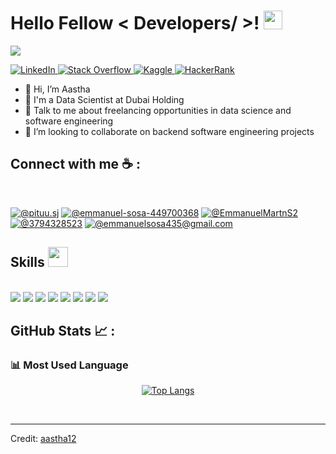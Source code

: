 <h1> Hello Fellow < Developers/ >! <img src = "https://raw.githubusercontent.com/MartinHeinz/MartinHeinz/master/wave.gif" width = 30px> </h1>
<p align='center'>
</p>

<p>
  <a href="https://github.com/DenverCoder1/readme-typing-svg"><img src="https://readme-typing-svg.herokuapp.com?&font=IBM+Plex+Sans&color=abcdef&size=20&lines=Welcome+to+my+GitHub+Profile!;I'm+a+Data+Scientist;I'm+a+Computer+Science+engineer" /></a>
</p>

   <a href="https://www.linkedin.com/in/aastha-jha-805001106/" target="_blank">
    <img alt="LinkedIn" src="https://img.shields.io/badge/LinkedIn-0077B5?style=for-the-badge&logo=linkedin&logoColor=white">
  </a>   
   <a href="https://stackoverflow.com/users/11911694/aastha-jha" target="_blank">
    <img alt="Stack Overflow" src="https://img.shields.io/badge/Stack_Overflow-FE7A16?style=for-the-badge&logo=stack-overflow&logoColor=white">
  </a>  
  <a href="https://www.kaggle.com/aastha124" target="_blank">
    <img alt="Kaggle" src="https://img.shields.io/badge/Kaggle-20BEFF?style=for-the-badge&logo=Kaggle&logoColor=white">
  </a>  
 <a href="https://www.hackerrank.com/aasthajha123/hackos" target="_blank">
    <img alt="HackerRank" src="https://img.shields.io/badge/-Hackerrank-2EC866?style=for-the-badge&logo=HackerRank&logoColor=white">
  </a>

- 👋 Hi, I’m Aastha
- 💼 I'm a Data Scientist at Dubai Holding
- 💬 Talk to me about freelancing opportunities in data science and software engineering
- 👯 I’m looking to collaborate on backend software engineering projects

## Connect with me ☕ :

<br>

[![@pituu.sj](https://img.icons8.com/fluency/48/000000/instagram-new.png "@pituu.sj")](https://www.instagram.com/pituu.sj/)
[![@emmanuel-sosa-449700368](https://img.icons8.com/fluency/48/000000/linkedin.png "@emmanuel-sosa-449700368")](https://www.linkedin.com/in/emmanuel-sosa-449700368/)
[![@EmmanuelMartnS2](https://img.icons8.com/?size=48&id=01GWmP9aUoPj&format=png&color=000000 "@EmmanuelMartnS2")](https://x.com/EmmanuelMartnS2)
[![@3794328523](https://img.icons8.com/fluency/48/000000/phone-disconnected.png "@3794328523")](tel:3794328523)
[![@emmanuelsosa435@gmail.com](https://img.icons8.com/fluency/48/000000/apple-mail.png "@emmanuelsosa435@gmail.com")](emmanuelsosa435@gmail.com)
<br>

<h2> Skills <img src = "https://media2.giphy.com/media/QssGEmpkyEOhBCb7e1/giphy.gif?cid=ecf05e47a0n3gi1bfqntqmob8g9aid1oyj2wr3ds3mg700bl&rid=giphy.gif" width = 32px> </h2>
<br>

<img src="https://img.icons8.com/color/48/000000/html-5--v1.png"/> 
<img src="https://img.icons8.com/color/48/000000/css3.png"/> 
<img src="https://img.icons8.com/color/48/000000/sass.png"/> 
<img src="https://img.icons8.com/color/48/000000/javascript--v1.png"/> 
<img src="https://img.icons8.com/office/48/000000/react.png"/> 
<img src="https://img.icons8.com/officel/48/000000/php-logo.png"/> 
<img src="https://img.icons8.com/fluency/48/000000/laravel.png"/>
<img src="https://img.icons8.com/color/48/000000/mysql-logo.png"/>

<br>

## GitHub Stats 📈 :

### 📊 Most Used Language

 <div align=center>
  
[![Top Langs](https://github-readme-stats.vercel.app/api/top-langs/?username=EmmanuelCode07)](https://github.com/EmmanuelCode07/github-readme-stats)
  
 </div>

<br/>

----------------------------------------------------------------------
Credit: [aastha12](https://github.com/EmmanuelCode07)
